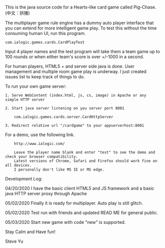 This is the java source code for a Hearts-like card game called Pig-Chase. (中文：拱猪)

The multiplayer game rule engine has a dummy auto player interface that you can extend for more intelligent game play. To test this without the time consuming human UI, run this program.

	com.ialogic.games.cards.CardPlayTest

Input 4 player names and the test program will take them a team game up to 100 rounds or when either team's score is over +/-1000 in a second.

For human players, HTML5 + and server side java is done. User management and multiple room game play is underway. I just created issues list to keep track of things to do.

To run your own game server:

	1. Serve WebContent (index.html, js, cs, image) in Apache or any simple HTTP server
	
	2. Start java server listening on you server port 8001
	
		com.ialogic.games.cards.server.CardHttpServer
	
	3. Redirect relative url "/cardgame" to your appserverhost:8001

For a demo, use the following link.

		http://www.ialogic.com/

		Leave the player name blank and enter "test" to see the demo and check your browser compatibility. 
		Latest versions of Chrome, Safari and Firefox should work fine on all devices. 
		I personally don't like MS IE or MS edge. 


Development Log:

04/20/2020	I have the basic client HTML5 and JS framework and a basic java HTTP server proxy through Apache

05/02/2020      Finally it is ready for multiplayer. Auto play is still glitch.

05/02/2020      Test run with friends and updated READ ME for general public.

05/03/2020	Start new game with code "new" is supported.


Stay Calm and Have fun!

Steve Yu
